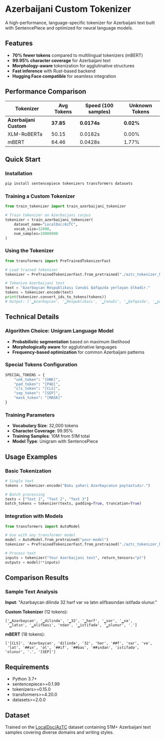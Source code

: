 # Azerbaijani Custom Tokenizer

A high-performance, language-specific tokenizer for Azerbaijani text built with SentencePiece and optimized for neural language models.

## Features

- **70% fewer tokens** compared to multilingual tokenizers (mBERT)
- **99.95% character coverage** for Azerbaijani text
- **Morphology-aware** tokenization for agglutinative structures
- **Fast inference** with Rust-based backend
- **Hugging Face compatible** for seamless integration

## Performance Comparison

| Tokenizer | Avg Tokens | Speed (100 samples) | Unknown Tokens |
|-----------|------------|-------------------|----------------|
| **Azerbaijani Custom** | **37.85** | **0.0174s** | **0.02%** |
| XLM-RoBERTa | 50.15 | 0.0182s | 0.00% |
| mBERT | 64.46 | 0.0428s | 1.77% |

## Quick Start

### Installation

```bash
pip install sentencepiece tokenizers transformers datasets
```

### Training a Custom Tokenizer

```python
from train_tokenizer import train_azerbaijani_tokenizer

# Train tokenizer on Azerbaijani corpus
tokenizer = train_azerbaijani_tokenizer(
    dataset_name="LocalDoc/AzTC",
    vocab_size=32000,
    num_samples=10000000
)
```

### Using the Tokenizer

```python
from transformers import PreTrainedTokenizerFast

# Load trained tokenizer
tokenizer = PreTrainedTokenizerFast.from_pretrained("./aztc_tokenizer_hf")

# Tokenize Azerbaijani text
text = "Azərbaycan Respublikası Cənubi Qafqazda yerləşən ölkədir."
tokens = tokenizer.encode(text)
print(tokenizer.convert_ids_to_tokens(tokens))
# Output: ['▁Azərbaycan', '▁Respublikası', '▁Cənubi', '▁Qafqazda', '▁yerləşən', '▁ölkədir', '.']
```

## Technical Details

### Algorithm Choice: Unigram Language Model

- **Probabilistic segmentation** based on maximum likelihood
- **Morphologically aware** for agglutinative languages
- **Frequency-based optimization** for common Azerbaijani patterns

### Special Tokens Configuration

```python
SPECIAL_TOKENS = {
    "unk_token": "[UNK]",
    "pad_token": "[PAD]", 
    "cls_token": "[CLS]",
    "sep_token": "[SEP]",
    "mask_token": "[MASK]"
}
```

### Training Parameters

- **Vocabulary Size**: 32,000 tokens
- **Character Coverage**: 99.95%
- **Training Samples**: 10M from 51M total
- **Model Type**: Unigram with SentencePiece


## Usage Examples

### Basic Tokenization

```python
# Single text
tokens = tokenizer.encode("Bakı şəhəri Azərbaycanın paytaxtıdır.")

# Batch processing
texts = ["Text 1", "Text 2", "Text 3"]
batch_tokens = tokenizer(texts, padding=True, truncation=True)
```

### Integration with Models

```python
from transformers import AutoModel

# Use with any transformer model
model = AutoModel.from_pretrained("your-model")
tokenizer = PreTrainedTokenizerFast.from_pretrained("./aztc_tokenizer_hf")

# Process text
inputs = tokenizer("Your Azerbaijani text", return_tensors="pt")
outputs = model(**inputs)
```

## Comparison Results

### Sample Text Analysis

**Input**: "Azərbaycan dilində 32 hərf var və latın əlifbasından istifadə olunur."

**Custom Tokenizer** (12 tokens):
```
['▁Azərbaycan', '▁dilində', '▁32', '▁hərf', '▁var', '▁və', 
 '▁latın', '▁əlifbası', 'ndan', '▁istifadə', '▁olunur', '.']
```

**mBERT** (18 tokens):
```
['[CLS]', 'Azərbaycan', 'dilində', '32', 'hər', '##f', 'var', 'və', 
 'lat', '##ın', 'əl', '##if', '##bas', '##ından', 'istifadə', 'olunur', '.', '[SEP]']
```

## Requirements

- Python 3.7+
- sentencepiece>=0.1.99
- tokenizers>=0.15.0
- transformers>=4.20.0
- datasets>=2.0.0

## Dataset

Trained on the [LocalDoc/AzTC](https://huggingface.co/datasets/LocalDoc/AzTC) dataset containing 51M+ Azerbaijani text samples covering diverse domains and writing styles.


